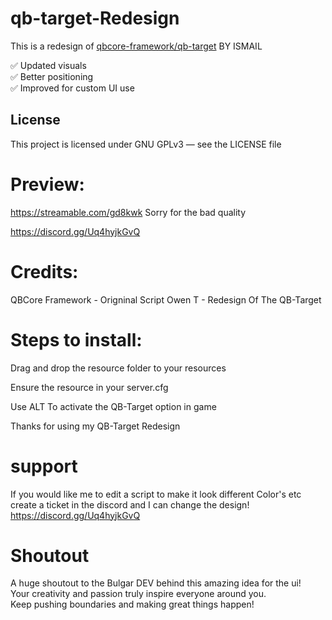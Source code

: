 # qb-target-Redesign
This is a redesign of [qbcore-framework/qb-target](https://github.com/qbcore-framework/qb-target) BY ISMAIL

✅ Updated visuals  
✅ Better positioning  
✅ Improved for custom UI use

## License

This project is licensed under GNU GPLv3 — see the LICENSE file


# Preview: 

https://streamable.com/gd8kwk Sorry for the bad quality 

https://discord.gg/Uq4hyjkGvQ

# Credits:

QBCore Framework - Origninal Script Owen T - Redesign Of The QB-Target

# Steps to install:

Drag and drop the resource folder to your resources

Ensure the resource in your server.cfg

Use ALT To activate the QB-Target option in game

Thanks for using my QB-Target Redesign

# support

If you would like me to edit a script to make it look different Color's etc create a ticket in the discord and I can change the design! 
https://discord.gg/Uq4hyjkGvQ

# Shoutout

A huge shoutout to the Bulgar DEV behind this amazing idea for the ui!  
Your creativity and passion truly inspire everyone around you.  
Keep pushing boundaries and making great things happen!
